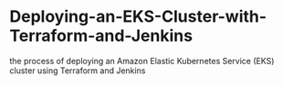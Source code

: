 # Deploying-an-EKS-Cluster-with-Terraform-and-Jenkins


the process of deploying an Amazon Elastic Kubernetes Service (EKS) cluster using Terraform and Jenkins
